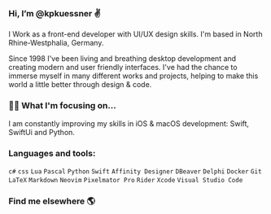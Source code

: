### Hi, I’m @kpkuessner ✌️ 

I Work as a front-end developer with UI/UX design skills. I'm based in North Rhine-Westphalia, Germany.

Since 1998 I've been living and breathing desktop development and creating modern and user friendly interfaces. 
I've had the chance to immerse myself in many different works and projects, helping to make this world a little 
better through design & code.

### 👨‍💻 What I'm focusing on...

I am constantly improving my skills in iOS & macOS development: Swift, SwiftUi and Python.<br />

### Languages and tools:

<code>c#</code>
<code>css</code>
<code>Lua</code>
<code>Pascal</code>
<code>Python</code>
<code>Swift</code>
<code>Affinity Designer</code>
<code>DBeaver</code>
<code>Delphi</code>
<code>Docker</code>
<code>Git</code>
<code>LaTeX</code>
<code>Markdown</code>
<code>Neovim</code>
<code>Pixelmator Pro</code>
<code>Rider</code>
<code>Xcode</code>
<code>Visual Studio Code</code>

### Find me elsewhere 🌎

<!---
kpkuessner/kpkuessner is a ✨ special ✨ repository because its `README.md` (this file) appears on your GitHub profile.
You can click the Preview link to take a look at your changes.
--->

